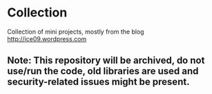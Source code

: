 # Collection
Collection of mini projects, mostly from the blog http://ice09.wordpress.com

## Note: This repository will be archived, do not use/run the code, old libraries are used and security-related issues might be present.
